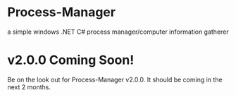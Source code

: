 # Process-Manager
a simple windows .NET C# process manager/computer information gatherer


# v2.0.0 Coming Soon!
Be on the look out for Process-Manager v2.0.0. It should be coming in the next 2 months.
